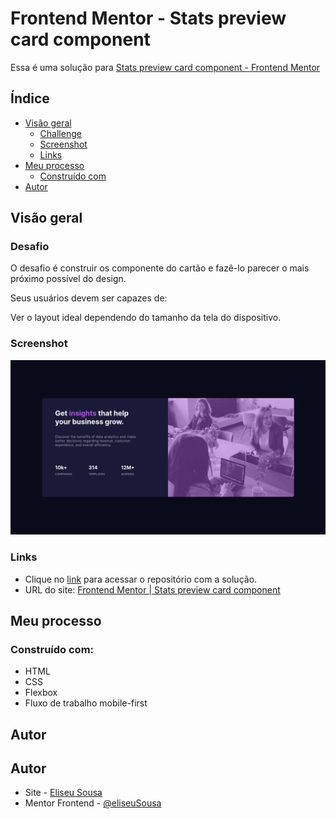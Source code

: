 # Frontend Mentor - Stats preview card component

Essa é uma solução para [Stats preview card component -  Frontend Mentor](https://www.frontendmentor.io/challenges/stats-preview-card-component-8JqbgoU62)

## Índice
  - [Visão geral](#visao-geral)
    - [Challenge](#challenge)
    - [Screenshot](#screenshot)
    - [Links](#links)
  - [Meu processo](#meu-processo)
    - [Construído com](#construido-com)
  - [Autor](#autor)


## Visão geral

### Desafio 
O desafio é construir os componente do cartão e fazê-lo parecer o mais próximo possível do design.

Seus usuários devem ser capazes de:

Ver o layout ideal dependendo do tamanho da tela do dispositivo.  


### Screenshot

![](./screenshot.png)

### Links
- Clique no [link](https://github.com/eliseuSousa/cartao-visualizacao-estatisticas) para acessar o repositório com a solução.
- URL do site: [Frontend Mentor | Stats preview card component](https://eliseusousa.github.io/cartao-visualizacao-estatisticas/)

## Meu processo
### Construído com:
- HTML
- CSS
- Flexbox
- Fluxo de trabalho mobile-first

## Autor
## Autor 
- Site - [Eliseu Sousa](https://eliseusousa.github.io/portfolio/)
- Mentor Frontend - [@eliseuSousa](https://www.frontendmentor.io/profile/eliseuSousa)
